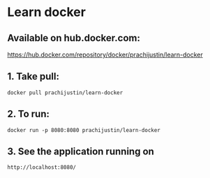 # Learn docker

## Available on hub.docker.com: 
https://hub.docker.com/repository/docker/prachijustin/learn-docker

## 1. Take pull:
`docker pull prachijustin/learn-docker`

## 2. To run:
`docker run -p 8080:8080 prachijustin/learn-docker`

## 3. See the application running on
`http://localhost:8080/`
